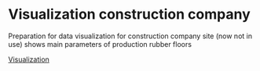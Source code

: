 # Visualization construction company

Preparation for data visualization for construction company site (now not in use) shows main parameters of production rubber floors

[Visualization](https://public.tableau.com/app/profile/kate5782/viz/Flooring19-20/Dashboard1)
